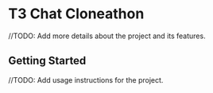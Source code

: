 # T3 Chat Cloneathon

//TODO: Add more details about the project and its features.

## Getting Started

//TODO: Add usage instructions for the project.